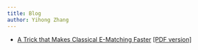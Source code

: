 ```yaml
---
title: Blog
author: Yihong Zhang
---
```

* [A Trick that Makes Classical E-Matching Faster](ematch-trick.html) [\[PDF version\]](ematch-trick.pdf)